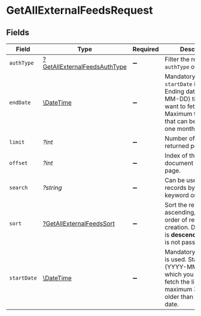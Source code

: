 # GetAllExternalFeedsRequest


## Fields

| Field                                                                                                                                                    | Type                                                                                                                                                     | Required                                                                                                                                                 | Description                                                                                                                                              |
| -------------------------------------------------------------------------------------------------------------------------------------------------------- | -------------------------------------------------------------------------------------------------------------------------------------------------------- | -------------------------------------------------------------------------------------------------------------------------------------------------------- | -------------------------------------------------------------------------------------------------------------------------------------------------------- |
| `authType`                                                                                                                                               | [?GetAllExternalFeedsAuthType](../../models/operations/GetAllExternalFeedsAuthType.md)                                                                   | :heavy_minus_sign:                                                                                                                                       | Filter the records by `authType` of the feed.                                                                                                            |
| `endDate`                                                                                                                                                | [\DateTime](https://www.php.net/manual/en/class.datetime.php)                                                                                            | :heavy_minus_sign:                                                                                                                                       | Mandatory if `startDate` is used. Ending date (YYYY-MM-DD) till which you want to fetch the list. Maximum time period that can be selected is one month. |
| `limit`                                                                                                                                                  | *?int*                                                                                                                                                   | :heavy_minus_sign:                                                                                                                                       | Number of documents returned per page.                                                                                                                   |
| `offset`                                                                                                                                                 | *?int*                                                                                                                                                   | :heavy_minus_sign:                                                                                                                                       | Index of the first document on the page.                                                                                                                 |
| `search`                                                                                                                                                 | *?string*                                                                                                                                                | :heavy_minus_sign:                                                                                                                                       | Can be used to filter records by search keyword on feed name                                                                                             |
| `sort`                                                                                                                                                   | [?GetAllExternalFeedsSort](../../models/operations/GetAllExternalFeedsSort.md)                                                                           | :heavy_minus_sign:                                                                                                                                       | Sort the results in the ascending/descending order of record creation. Default order is **descending** if `sort` is not passed.                          |
| `startDate`                                                                                                                                              | [\DateTime](https://www.php.net/manual/en/class.datetime.php)                                                                                            | :heavy_minus_sign:                                                                                                                                       | Mandatory if `endDate` is used. Starting date (YYYY-MM-DD) from which you want to fetch the list. Can be maximum 30 days older than current date.        |